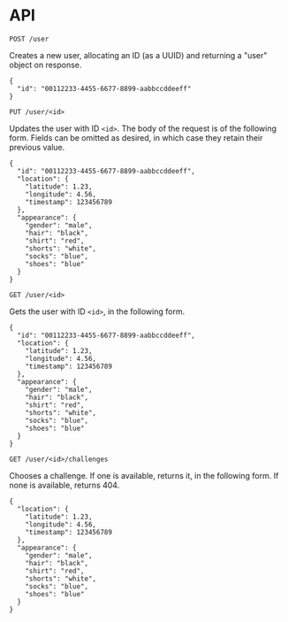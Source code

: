 # API

`POST /user`

Creates a new user, allocating an ID (as a UUID) and returning a "user" object on response.

```
{
  "id": "00112233-4455-6677-8899-aabbccddeeff"
}
```

`PUT /user/<id>`

Updates the user with ID `<id>`.  The body of the request is of the following form.  Fields can be omitted as desired, in which case they retain their previous value.

```
{
  "id": "00112233-4455-6677-8899-aabbccddeeff",
  "location": {
    "latitude": 1.23,
    "longitude": 4.56,
    "timestamp": 123456789
  },
  "appearance": {
    "gender": "male",
    "hair": "black",
    "shirt": "red",
    "shorts": "white",
    "socks": "blue",
    "shoes": "blue"
  }
}  
```

`GET /user/<id>`

Gets the user with ID `<id>`, in the following form.

```
{
  "id": "00112233-4455-6677-8899-aabbccddeeff",
  "location": {
    "latitude": 1.23,
    "longitude": 4.56,
    "timestamp": 123456789
  },
  "appearance": {
    "gender": "male",
    "hair": "black",
    "shirt": "red",
    "shorts": "white",
    "socks": "blue",
    "shoes": "blue"
  }
}  
```

`GET /user/<id>/challenges`

Chooses a challenge.  If one is available, returns it, in the following form.  If none is available, returns 404.

```
{
  "location": {
    "latitude": 1.23,
    "longitude": 4.56,
    "timestamp": 123456789
  },
  "appearance": {
    "gender": "male",
    "hair": "black",
    "shirt": "red",
    "shorts": "white",
    "socks": "blue",
    "shoes": "blue"
  }
}
```
